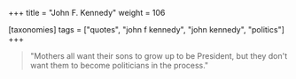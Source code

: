 +++
title = "John F. Kennedy"
weight = 106

[taxonomies]
tags = ["quotes", "john f kennedy", "john kennedy", "politics"]
+++

> "Mothers all want their sons to grow up to be President, but they don't want
> them to become politicians in the process."

